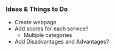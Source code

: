 ### Ideas & Things to Do

* Create webpage
* Add scores for each service?
  * Multiple categories
* Add Disadvantages and Advantages?
